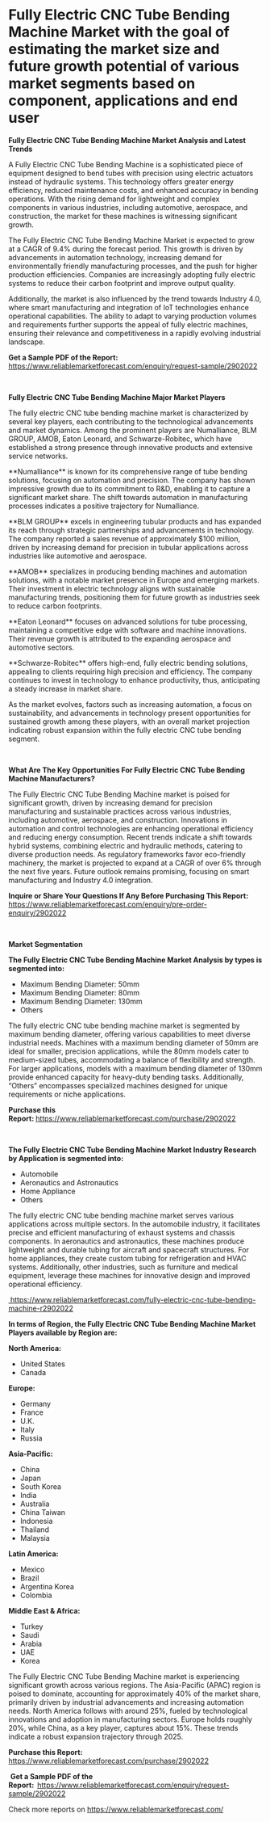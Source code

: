 <p><h1>Fully Electric CNC Tube Bending Machine Market with the goal of estimating the market size and future growth potential of various market segments based on component, applications and end user</h1></p><p><strong>Fully Electric CNC Tube Bending Machine Market Analysis and Latest Trends</strong></p>
<p><p>A Fully Electric CNC Tube Bending Machine is a sophisticated piece of equipment designed to bend tubes with precision using electric actuators instead of hydraulic systems. This technology offers greater energy efficiency, reduced maintenance costs, and enhanced accuracy in bending operations. With the rising demand for lightweight and complex components in various industries, including automotive, aerospace, and construction, the market for these machines is witnessing significant growth.</p><p>The Fully Electric CNC Tube Bending Machine Market is expected to grow at a CAGR of 9.4% during the forecast period. This growth is driven by advancements in automation technology, increasing demand for environmentally friendly manufacturing processes, and the push for higher production efficiencies. Companies are increasingly adopting fully electric systems to reduce their carbon footprint and improve output quality. </p><p>Additionally, the market is also influenced by the trend towards Industry 4.0, where smart manufacturing and integration of IoT technologies enhance operational capabilities. The ability to adapt to varying production volumes and requirements further supports the appeal of fully electric machines, ensuring their relevance and competitiveness in a rapidly evolving industrial landscape.</p></p>
<p><strong>Get a Sample PDF of the Report:&nbsp;</strong> <a href="https://www.reliablemarketforecast.com/enquiry/request-sample/2902022?utm_campaign=2753&utm_medium=2&utm_source=Github&utm_content=ia&utm_term=11032025&utm_id=fully-electric-cnc-tube-bending-machine">https://www.reliablemarketforecast.com/enquiry/request-sample/2902022</a></p>
<p>&nbsp;</p>
<p><strong>Fully Electric CNC Tube Bending Machine Major Market Players</strong></p>
<p><p>The fully electric CNC tube bending machine market is characterized by several key players, each contributing to the technological advancements and market dynamics. Among the prominent players are Numalliance, BLM GROUP, AMOB, Eaton Leonard, and Schwarze-Robitec, which have established a strong presence through innovative products and extensive service networks.</p><p>**Numalliance** is known for its comprehensive range of tube bending solutions, focusing on automation and precision. The company has shown impressive growth due to its commitment to R&D, enabling it to capture a significant market share. The shift towards automation in manufacturing processes indicates a positive trajectory for Numalliance.</p><p>**BLM GROUP** excels in engineering tubular products and has expanded its reach through strategic partnerships and advancements in technology. The company reported a sales revenue of approximately $100 million, driven by increasing demand for precision in tubular applications across industries like automotive and aerospace.</p><p>**AMOB** specializes in producing bending machines and automation solutions, with a notable market presence in Europe and emerging markets. Their investment in electric technology aligns with sustainable manufacturing trends, positioning them for future growth as industries seek to reduce carbon footprints.</p><p>**Eaton Leonard** focuses on advanced solutions for tube processing, maintaining a competitive edge with software and machine innovations. Their revenue growth is attributed to the expanding aerospace and automotive sectors.</p><p>**Schwarze-Robitec** offers high-end, fully electric bending solutions, appealing to clients requiring high precision and efficiency. The company continues to invest in technology to enhance productivity, thus, anticipating a steady increase in market share.</p><p>As the market evolves, factors such as increasing automation, a focus on sustainability, and advancements in technology present opportunities for sustained growth among these players, with an overall market projection indicating robust expansion within the fully electric CNC tube bending segment.</p></p>
<p>&nbsp;</p>
<p><strong>What Are The Key Opportunities For Fully Electric CNC Tube Bending Machine Manufacturers?</strong></p>
<p><p>The Fully Electric CNC Tube Bending Machine market is poised for significant growth, driven by increasing demand for precision manufacturing and sustainable practices across various industries, including automotive, aerospace, and construction. Innovations in automation and control technologies are enhancing operational efficiency and reducing energy consumption. Recent trends indicate a shift towards hybrid systems, combining electric and hydraulic methods, catering to diverse production needs. As regulatory frameworks favor eco-friendly machinery, the market is projected to expand at a CAGR of over 6% through the next five years. Future outlook remains promising, focusing on smart manufacturing and Industry 4.0 integration.</p></p>
<p><strong>Inquire or Share Your Questions If Any Before Purchasing This Report:</strong> <a href="https://www.reliablemarketforecast.com/enquiry/pre-order-enquiry/2902022?utm_campaign=2753&utm_medium=2&utm_source=Github&utm_content=ia&utm_term=11032025&utm_id=fully-electric-cnc-tube-bending-machine">https://www.reliablemarketforecast.com/enquiry/pre-order-enquiry/2902022</a></p>
<p>&nbsp;</p>
<p><strong>Market Segmentation</strong></p>
<p><strong>The Fully Electric CNC Tube Bending Machine Market Analysis by types is segmented into:</strong></p>
<p><ul><li>Maximum Bending Diameter: 50mm</li><li>Maximum Bending Diameter: 80mm</li><li>Maximum Bending Diameter: 130mm</li><li>Others</li></ul></p>
<p><p>The fully electric CNC tube bending machine market is segmented by maximum bending diameter, offering various capabilities to meet diverse industrial needs. Machines with a maximum bending diameter of 50mm are ideal for smaller, precision applications, while the 80mm models cater to medium-sized tubes, accommodating a balance of flexibility and strength. For larger applications, models with a maximum bending diameter of 130mm provide enhanced capacity for heavy-duty bending tasks. Additionally, “Others” encompasses specialized machines designed for unique requirements or niche applications.</p></p>
<p><strong>Purchase this Report:&nbsp;</strong><a href="https://www.reliablemarketforecast.com/purchase/2902022?utm_campaign=2753&utm_medium=2&utm_source=Github&utm_content=ia&utm_term=11032025&utm_id=fully-electric-cnc-tube-bending-machine">https://www.reliablemarketforecast.com/purchase/2902022</a></p>
<p>&nbsp;</p>
<p><strong>The Fully Electric CNC Tube Bending Machine Market Industry Research by Application is segmented into:</strong></p>
<p><ul><li>Automobile</li><li>Aeronautics and Astronautics</li><li>Home Appliance</li><li>Others</li></ul></p>
<p><p>The fully electric CNC tube bending machine market serves various applications across multiple sectors. In the automobile industry, it facilitates precise and efficient manufacturing of exhaust systems and chassis components. In aeronautics and astronautics, these machines produce lightweight and durable tubing for aircraft and spacecraft structures. For home appliances, they create custom tubing for refrigeration and HVAC systems. Additionally, other industries, such as furniture and medical equipment, leverage these machines for innovative design and improved operational efficiency.</p></p>
<p><a href="https://www.reliablemarketforecast.com/fully-electric-cnc-tube-bending-machine-r2902022?utm_campaign=2753&utm_medium=2&utm_source=Github&utm_content=ia&utm_term=11032025&utm_id=fully-electric-cnc-tube-bending-machine">&nbsp;https://www.reliablemarketforecast.com/fully-electric-cnc-tube-bending-machine-r2902022</a></p>
<p><strong>In terms of Region, the Fully Electric CNC Tube Bending Machine Market Players available by Region are:</strong></p>
<p>
    <p> <strong> North America: </strong>
        <ul>
            <li>United States</li>
            <li>Canada</li>
        </ul>
        </p> 
    <p> <strong> Europe: </strong>
        <ul>
            <li>Germany</li>
            <li>France</li>
            <li>U.K.</li>
            <li>Italy</li>
            <li>Russia</li>
        </ul>
        </p> 
    <p> <strong> Asia-Pacific: </strong>
        <ul>
            <li>China</li>
            <li>Japan</li>
            <li>South Korea</li>
            <li>India</li>
            <li>Australia</li>
            <li>China Taiwan</li>
            <li>Indonesia</li>
            <li>Thailand</li>
            <li>Malaysia</li>
        </ul>
        </p> 
    <p> <strong> Latin America: </strong>
        <ul>
            <li>Mexico</li>
            <li>Brazil</li>
            <li>Argentina Korea</li>
            <li>Colombia</li>
        </ul>
        </p> 
    <p> <strong> Middle East & Africa: </strong>
        <ul>
            <li>Turkey</li>
            <li>Saudi</li>
            <li>Arabia</li>
            <li>UAE</li>
            <li>Korea</li>
        </ul>
    </p>
    </p>
<p><p>The Fully Electric CNC Tube Bending Machine market is experiencing significant growth across various regions. The Asia-Pacific (APAC) region is poised to dominate, accounting for approximately 40% of the market share, primarily driven by industrial advancements and increasing automation needs. North America follows with around 25%, fueled by technological innovations and adoption in manufacturing sectors. Europe holds roughly 20%, while China, as a key player, captures about 15%. These trends indicate a robust expansion trajectory through 2025.</p></p>
<p><strong>Purchase this Report: </strong><a href="https://www.reliablemarketforecast.com/purchase/2902022?utm_campaign=2753&utm_medium=2&utm_source=Github&utm_content=ia&utm_term=11032025&utm_id=fully-electric-cnc-tube-bending-machine">https://www.reliablemarketforecast.com/purchase/2902022</a></p>
<p>&nbsp;<strong>Get a Sample PDF of the Report:&nbsp;&nbsp;</strong><a href="https://www.reliablemarketforecast.com/enquiry/request-sample/2902022?utm_campaign=2753&utm_medium=2&utm_source=Github&utm_content=ia&utm_term=11032025&utm_id=fully-electric-cnc-tube-bending-machine">https://www.reliablemarketforecast.com/enquiry/request-sample/2902022</a></p>
<p><strong></strong></p>
<p>Check more reports on <a href="https://www.reliablemarketforecast.com/?utm_campaign=2753&utm_medium=2&utm_source=Github&utm_content=ia&utm_term=11032025&utm_id=fully-electric-cnc-tube-bending-machine">https://www.reliablemarketforecast.com/</a></p>